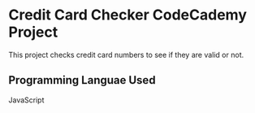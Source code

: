 # Credit Card Checker CodeCademy Project
This project checks credit card numbers to see if they are valid or not.

## Programming Languae Used
JavaScript